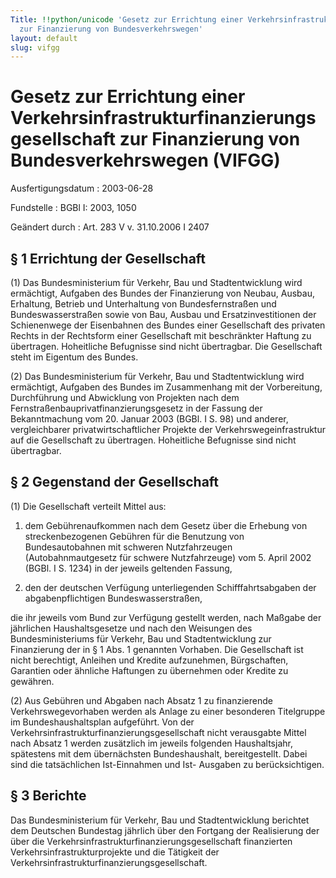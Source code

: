 ```yaml
---
Title: !!python/unicode 'Gesetz zur Errichtung einer Verkehrsinfrastrukturfinanzierungsgesellschaft
  zur Finanzierung von Bundesverkehrswegen'
layout: default
slug: vifgg
---
```


# Gesetz zur Errichtung einer Verkehrsinfrastrukturfinanzierungsgesellschaft zur Finanzierung von Bundesverkehrswegen (VIFGG)

Ausfertigungsdatum
:   2003-06-28

Fundstelle
:   BGBl I: 2003, 1050

Geändert durch
:   Art. 283 V v. 31.10.2006 I 2407


## § 1 Errichtung der Gesellschaft

(1) Das Bundesministerium für Verkehr, Bau und Stadtentwicklung wird
ermächtigt, Aufgaben des Bundes der Finanzierung von Neubau, Ausbau,
Erhaltung, Betrieb und Unterhaltung von Bundesfernstraßen und
Bundeswasserstraßen sowie von Bau, Ausbau und Ersatzinvestitionen der
Schienenwege der Eisenbahnen des Bundes einer Gesellschaft des
privaten Rechts in der Rechtsform einer Gesellschaft mit beschränkter
Haftung zu übertragen. Hoheitliche Befugnisse sind nicht übertragbar.
Die Gesellschaft steht im Eigentum des Bundes.

(2) Das Bundesministerium für Verkehr, Bau und Stadtentwicklung wird
ermächtigt, Aufgaben des Bundes im Zusammenhang mit der Vorbereitung,
Durchführung und Abwicklung von Projekten nach dem
Fernstraßenbauprivatfinanzierungsgesetz in der Fassung der
Bekanntmachung vom 20. Januar 2003 (BGBl. I S. 98) und anderer,
vergleichbarer privatwirtschaftlicher Projekte der
Verkehrswegeinfrastruktur auf die Gesellschaft zu übertragen.
Hoheitliche Befugnisse sind nicht übertragbar.


## § 2 Gegenstand der Gesellschaft

(1) Die Gesellschaft verteilt Mittel aus:

1.  dem Gebührenaufkommen nach dem Gesetz über die Erhebung von
    streckenbezogenen Gebühren für die Benutzung von Bundesautobahnen mit
    schweren Nutzfahrzeugen (Autobahnmautgesetz für schwere Nutzfahrzeuge)
    vom 5. April 2002 (BGBl. I S. 1234) in der jeweils geltenden Fassung,


2.  den der deutschen Verfügung unterliegenden Schifffahrtsabgaben der
    abgabenpflichtigen Bundeswasserstraßen,



die ihr jeweils vom Bund zur Verfügung gestellt werden, nach Maßgabe
der jährlichen Haushaltsgesetze und nach den Weisungen des
Bundesministeriums für Verkehr, Bau und Stadtentwicklung zur
Finanzierung der in § 1 Abs. 1 genannten Vorhaben. Die Gesellschaft
ist nicht berechtigt, Anleihen und Kredite aufzunehmen, Bürgschaften,
Garantien oder ähnliche Haftungen zu übernehmen oder Kredite zu
gewähren.

(2) Aus Gebühren und Abgaben nach Absatz 1 zu finanzierende
Verkehrswegevorhaben werden als Anlage zu einer besonderen Titelgruppe
im Bundeshaushaltsplan aufgeführt. Von der
Verkehrsinfrastrukturfinanzierungsgesellschaft nicht verausgabte
Mittel nach Absatz 1 werden zusätzlich im jeweils folgenden
Haushaltsjahr, spätestens mit dem übernächsten Bundeshaushalt,
bereitgestellt. Dabei sind die tatsächlichen Ist-Einnahmen und Ist-
Ausgaben zu berücksichtigen.


## § 3 Berichte

Das Bundesministerium für Verkehr, Bau und Stadtentwicklung berichtet
dem Deutschen Bundestag jährlich über den Fortgang der Realisierung
der über die Verkehrsinfrastrukturfinanzierungsgesellschaft
finanzierten Verkehrsinfrastrukturprojekte und die Tätigkeit der
Verkehrsinfrastrukturfinanzierungsgesellschaft.

